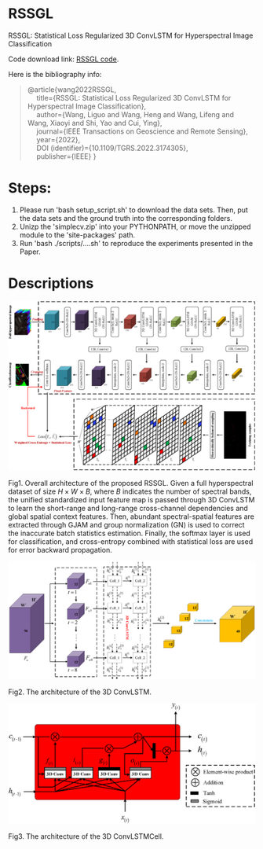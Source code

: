 # RSSGL
RSSGL: Statistical Loss Regularized 3D ConvLSTM for Hyperspectral Image Classification

Code download link: [RSSGL code](https://github.com/swiftest/RSSGL).

Here is the bibliography info:
> @article{wang2022RSSGL,\
&emsp; title={RSSGL: Statistical Loss Regularized 3D ConvLSTM for Hyperspectral Image Classification},\
&emsp; author={Wang, Liguo and Wang, Heng and Wang, Lifeng and Wang, Xiaoyi and Shi, Yao and Cui, Ying},\
&emsp; journal={IEEE Transactions on Geoscience and Remote Sensing},\
&emsp; year={2022},\
&emsp; DOI (identifier)={10.1109/TGRS.2022.3174305},\
&emsp; publisher={IEEE}
}


# Steps:
1. Please run 'bash setup_script.sh' to download the data sets. Then, put the data sets and the ground truth into the corresponding folders.
2. Unizp the 'simplecv.zip' into your PYTHONPATH, or move the unzipped module to the 'site-packages' path.
3. Run 'bash ./scripts/....sh' to reproduce the experiments presented in the Paper.


# Descriptions

![](figure/fig1.png)

Fig1. Overall architecture of the proposed RSSGL. Given a full hyperspectral dataset of size ${H \times W \times B}$, where $B$ indicates the number of spectral bands, the unified standardized input feature map is passed through 3D ConvLSTM to learn the short-range and long-range cross-channel dependencies and global spatial context features. Then, abundant spectral-spatial features are extracted through GJAM and group normalization (GN) is used to correct the inaccurate batch statistics estimation. Finally, the softmax layer is used for classification, and cross-entropy combined with statistical loss are used for error backward propagation.


![](figure/fig2.png)

Fig2. The architecture of the 3D ConvLSTM.


![](figure/fig3.png)

Fig3. The architecture of the 3D ConvLSTMCell.
